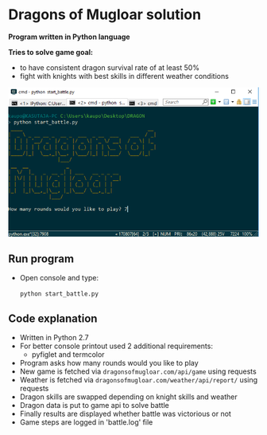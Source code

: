 # Dragons of Mugloar solution
**Program written in Python language**

**Tries to solve game goal:**
 * to have consistent dragon survival rate of at least 50%
 * fight with knights with best skills in different weather conditions

![Game Start](/images/game_start.png)


## Run program
* Open console and type:
    
    `python start_battle.py`

## Code explanation

* Written in Python 2.7
* For better console printout used 2 additional requirements:
  * pyfiglet and termcolor 
* Program asks how many rounds would you like to play
* New game is fetched via `dragonsofmugloar.com/api/game` using requests
* Weather is fetched via `dragonsofmugloar.com/weather/api/report/` using requests
* Dragon skills are swapped depending on knight skills and weather
* Dragon data is put to game api to solve battle
* Finally results are displayed whether battle was victorious or not
* Game steps are logged in 'battle.log' file